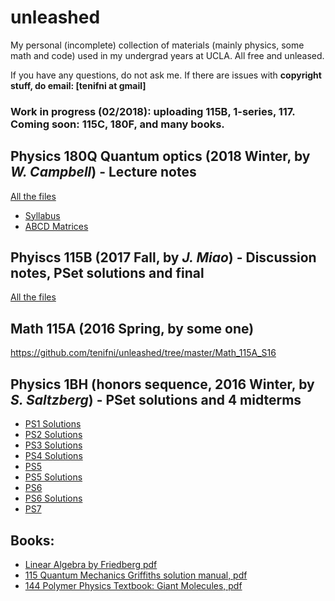 # unleashed
My personal (incomplete) collection of materials (mainly physics, some math and code) used in my undergrad years at UCLA. All free and unleased.

If you have any questions, do not ask me. If there are issues with **copyright stuff, do email: [tenifni at gmail]**

### Work in progress (02/2018): uploading 115B, 1-series, 117. Coming soon: 115C, 180F, and many books. 

## Physics 180Q Quantum optics (2018 Winter, by *W. Campbell*) - Lecture notes
[All the files](https://github.com/tenifni/unleashed/tree/master/180Q)

- [Syllabus](https://github.com/tenifni/unleashed/blob/master/180Q/180Q_Syllabus.pdf)
- [ABCD Matrices](https://github.com/tenifni/unleashed/blob/master/180Q/ABCD_Matrices.pdf)


## Phyiscs 115B (2017 Fall, by *J. Miao*) - Discussion notes, PSet solutions and final

[All the files](https://github.com/tenifni/unleashed/tree/master/115B)


## Math 115A (2016 Spring, by some one)
https://github.com/tenifni/unleashed/tree/master/Math_115A_S16

## Physics 1BH (honors sequence, 2016 Winter, by *S. Saltzberg*) - PSet solutions and 4 midterms
- [PS1 Solutions](https://github.com/tenifni/unleashed/blob/master/1BH/ps1%20solutions.pdf)
- [PS2 Solutions](https://github.com/tenifni/unleashed/blob/master/1BH/PS2%20Solutions.pdf)
- [PS3 Solutions](https://github.com/tenifni/unleashed/blob/master/1BH/ps3%20solutions.pdf)
- [PS4 Solutions](https://github.com/tenifni/unleashed/blob/master/1BH/ps4%20Solutions.pdf)
- [PS5](https://github.com/tenifni/unleashed/blob/master/1BH/ps5.pdf) 
- [PS5 Solutions](https://github.com/tenifni/unleashed/blob/master/1BH/ps5%20Solutions.pdf)
- [PS6](https://github.com/tenifni/unleashed/blob/master/1BH/ps6.pdf)
- [PS6 Solutions](https://github.com/tenifni/unleashed/blob/master/1BH/ps6%20sol.pdf)
- [PS7](https://github.com/tenifni/unleashed/blob/master/1BH/ps7.pdf)


## Books:
- [Linear Algebra by Friedberg pdf](https://github.com/tenifni/unleashed/blob/master/FriedbergLinear%20Algebra.pdf)
- [115 Quantum Mechanics Griffiths solution manual, pdf](Griffiths-D-J-Introduction-to-Quantum-Mechanics-Solutions-2nd-Ed-Pearson-s.pdf)
- [144 Polymer Physics Textbook: Giant Molecules, pdf](https://github.com/tenifni/unleashed/blob/master/Giant-Molecules-Here-There-and-Everywhere-.pdf)

